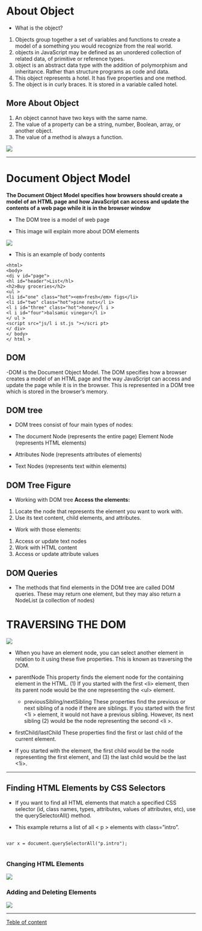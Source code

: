 
# About Object 
- What is the object?

1. Objects group together a set of variables and functions to create a model of a something you would recognize from the real world.
2. objects in JavaScript may be defined as an unordered collection of related data, of primitive or reference types.
3. object is an abstract data type with the addition of polymorphism and inheritance. Rather than structure programs as code and data.
4. This object represents a hotel. It has five properties and one method.
5. The object is in curly braces. It is stored in a variable called hotel. 

## More About Object
1. An object cannot have two keys with the same name.
2. The value of a property can be a string, number, Boolean, array, or another object.
3. The value of a method is always a function.

![](https://image.slidesharecdn.com/introductiontooojs-140127004826-phpapp01/95/introduction-to-object-oriented-javascript-6-638.jpg?cb=1390783865)


--------------------------------------------------------------------

# Document Object Model
**The Document Object Model specifies how browsers should create a model of an HTML page and how JavaScript can access and update the contents of a web page while it is in the browser window**


- The DOM tree is a model of web page


- This image will explain more about DOM elements

![](https://simplesnippets.tech/wp-content/uploads/2018/10/what-is-document-object-model-in-JS-featured-image.jpg)



- This is an example of body contents
```
<html>
<body>
<di v id="page">
<hl id="header">List</hl>
<h2>Buy groceries</h2>
<ul >
<li id="one" class="hot"><em>fresh</em> figs</li>
<li id="two" class="hot">pine nuts</l i>
<l i id="three" class="hot">honey</l i >
<l i id="four">balsamic vinegar</l i>
</ ul >
<script src="js/l i st.js "></scri pt>
</ div>
</ body>
</ html > 

```


## DOM
-DOM is the Document Object Model. The DOM specifies how a browser creates a model of an HTML page and the way JavaScript can access and update the page while it is in the browser. This is represented in a DOM tree which is stored in the browser’s memory.

## DOM tree
- DOM trees consist of four main types of nodes:

- The document Node (represents the entire page) Element Node (represents HTML elements)
- Attributes Node (represents attributes of elements)
- Text Nodes (represents text within elements)

## DOM Tree Figure

- Working with DOM tree
**Access the elements:**
1. Locate the node that represents the element you want to work with.
2. Use its text content, child elements, and attributes.
- Work with those elements:
1. Access or update text nodes
2. Work with HTML content
3. Access or update attribute values

## DOM Queries
- The methods that find elements in the DOM tree are called DOM queries. These may return one element, but they may also return a NodeList (a collection of nodes)


# TRAVERSING THE DOM

![](https://www.google.com/url?sa=i&url=https%3A%2F%2Fwww.kirupa.com%2Fhtml5%2Ftraversing_the_dom.htm&psig=AOvVaw12EMO54hKgaHM58JqQn2_q&ust=1600046187032000&source=images&cd=vfe&ved=0CAIQjRxqFwoTCJiL8Nj65OsCFQAAAAAdAAAAABAJ)
- When you have an element node, you can select another element in relation to it using these five properties. This is known as traversing the DOM.

- parentNode This property finds the element node for the containing element in the HTML. (1) If you started with the first \<li> element, then its parent node would   be the one representing the \<ul> element.

  - previousSibling/nextSibling These properties find the previous or next sibling of a node if there are siblings. If you started with the first \<1i > element, it would not       have a previous sibling. However, its next sibling (2) would be the node representing the second \<li >.

- firstChild/lastChild These properties find the first or last child of the current element. 
- If you started with the <u1 > element, the first child would be the node representing the first <l i> element, and (3) the last child would be the last \<1i>.
  
--------------------------------------------------------------------

## Finding HTML Elements by CSS Selectors

- If you want to find all HTML elements that match a specified CSS selector (id, class names, types, attributes, values of attributes, etc), use the querySelectorAll() method.

- This example returns a list of all \< p > elements with class=”intro”.

```

var x = document.querySelectorAll("p.intro");
                    
```

### Changing HTML Elements
![](https://dl.dropboxusercontent.com/s/lbq1x5bw5u88hxi/changing.png)
### Adding and Deleting Elements
![](https://dl.dropboxusercontent.com/s/l3gor3jf38af19e/adding.png)

---------------------------------------------

[Teble of content](https://omarxzain.github.io/reading-notes/)
